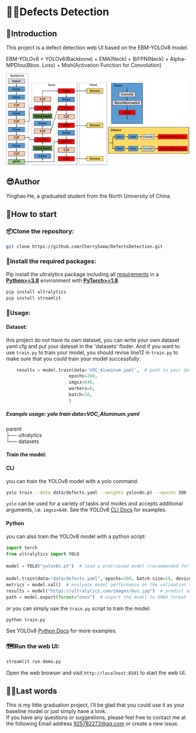 # 😶‍🌫️Defects Detection

## 📝Introduction

This project is a defect detection web UI based on the EBM-YOLOv8 model. 

EBM-YOLOv8 = YOLOv8(Backbone) + EMA(Neck) + BiFPN(Neck) + Alpha-MPDIou(Bbox. Loss) + Mish(Activation Function for Convolution)

![img](https://raw.githubusercontent.com/CherrySama/DefectsDetection/main/docs/EBM-YOLOv8.png)

## 😎Author 
   Yinghao He, a graduated student from the North University of China.

## 🎯How to start

### 📦Clone the repository:

   ```bash
   git clone https://github.com/CherrySama/DefectsDetection.git
   ```

### 🚀Install the required packages:

Pip install the ultralytics package including all [requirements](https://github.com/ultralytics/ultralytics/blob/main/pyproject.toml) in a [**Python>=3.8**](https://www.python.org/) environment with [**PyTorch>=1.8**](https://pytorch.org/get-started/locally/).

   ```bash
   pip install ultralytics
   pip install streamlit
   ```

### 🤯Usage:
#### Dataset:
this project do not have its own dataset, you can write your own dataset yaml cfg and put your dateset in the 'datasets' floder.
And if you want to use `train.py` to train your model, you should revise line12 in `train.py` to make sure that you could train your model successfully:
```python
    results = model.train(data='VOC_Aluminum.yaml',  # path to your data.yaml
                        epochs=200, 
                        imgsz=640, 
                        workers=8, 
                        batch=16,
                        )
```
##### Example usage: yolo train data=VOC_Aluminum.yaml
parent  
├── ultralytics  
└── datasets
#### Train the model:
#### CLI
you can train the YOLOv8 model with a yolo command:
```bash
yolo train --data data/defects.yaml --weights yolov8n.pt --epochs 300 --batch-size 16 --device 0 --project runs/train --name defects
```
`yolo` can be used for a variety of tasks and modes and accepts additional arguments, i.e. `imgsz=640`. See the YOLOv8 [CLI Docs](https://docs.ultralytics.com/usage/cli) for examples.
#### Python
you can also train the YOLOv8 model with a python script:
```python
import torch
from ultralytics import YOLO

model = YOLO("yolov8n.pt")  # load a pretrained model (recommended for training)

model.train(data="data/defects.yaml", epochs=200, batch-size=16, device=0, project="runs/train", name="defects")  # Train the model
metrics = model.val()  # evaluate model performance on the validation set
results = model("https://ultralytics.com/images/bus.jpg")  # predict on an image
path = model.export(format="onnx")  # export the model to ONNX format
```
or you can simply use the `train.py` script to train the model:
```bash
python train.py 
```
See YOLOv8 [Python Docs](https://docs.ultralytics.com/usage/python) for more examples.

### 🗺️Run the web UI:

   ```bash
   streamlit run demo.py
   ```
Open the web browser and visit `http://localhost:8501` to start the web UI.

## 😮‍💨Last words
This is my little graduation project, I'll be glad that you could use it as your baseline model or just simply have a look.  
If you have any questions or suggestions, please feel free to contact me at the following Email address 925782272@qq.com or create a new issue.
